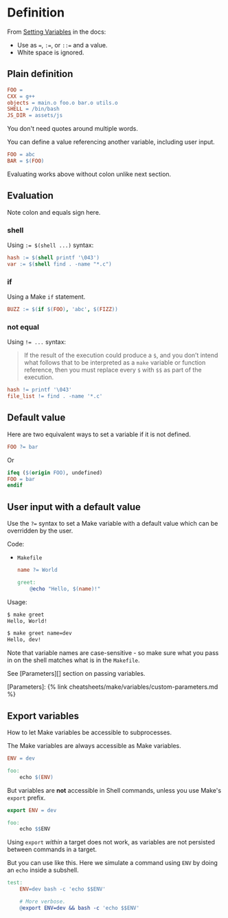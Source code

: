 # Definition

From [Setting Variables](https://www.gnu.org/software/make/manual/html_node/Setting.html) in the docs:

- Use as `=`, `:=`, or `::=` and a value.
- White space is ignored.


## Plain definition

```mk
FOO =
CXX = g++
objects = main.o foo.o bar.o utils.o
SHELL = /bin/bash
JS_DIR = assets/js
```

You don't need quotes around multiple words.

You can define a value referencing another variable, including user input.

```mk
FOO = abc
BAR = $(FOO)
```

Evaluating works above without colon unlike next section.


## Evaluation

Note colon and equals sign here.

### shell

Using `:= $(shell ...)` syntax:

```mk
hash := $(shell printf '\043')
var := $(shell find . -name "*.c")
```

### if

Using a Make `if` statement.

```mk
BUZZ := $(if $(FOO), 'abc', $(FIZZ))
```

### not equal

Using `!= ...` syntax:

> If the result of the execution could produce a `$`, and you don’t intend what follows that to be interpreted as a `make` variable or function reference, then you must replace every `$` with `$$` as part of the execution.

```mk
hash != printf '\043'
file_list != find . -name '*.c'
```


## Default value

Here are two equivalent ways to set a variable if it is not defined.

```mk
FOO ?= bar
```

Or

```mk
ifeq ($(origin FOO), undefined)
FOO = bar
endif
```


## User input with a default value

Use the `?=` syntax to set a Make variable with a default value which can be overridden by the user.

Code:

- `Makefile`
    ```mk
    name ?= World

    greet:
        @echo "Hello, $(name)!"
    ```

Usage:

```sh
$ make greet
Hello, World!

$ make greet name=dev
Hello, dev!
```

Note that variable names are case-sensitive - so make sure what you pass in on the shell matches what is in the `Makefile`.

See [Parameters][] section on passing variables.

[Parameters]: {% link cheatsheets/make/variables/custom-parameters.md %}


## Export variables

How to let Make variables be accessible to subprocesses.

The Make variables are always accessible as Make variables.

```mk
ENV = dev

foo:
    echo $(ENV)
```

But variables are **not** accessible in Shell commands, unless you use Make's `export` prefix.

```mk
export ENV = dev

foo:
    echo $$ENV
```

Using `export` _within_ a target does not work, as variables are not persisted between commands in a target.

But you can use like this. Here we simulate a command using `ENV` by doing an `echo` inside a subshell.

```mk
test:
	ENV=dev bash -c 'echo $$ENV'

    # More verbose.
	@export ENV=dev && bash -c 'echo $$ENV'
```
